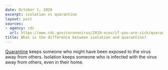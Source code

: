 ```yaml
---
date: October 1, 2020
excerpt: isolation vs quarantine
layout: post
sources:
- agency: cdc
  url: https://www.cdc.gov/coronavirus/2019-ncov/if-you-are-sick/quarantine.html
title: What is the difference between isolation and quarantine?
---
```


[Quarantine](https://www.cdc.gov/coronavirus/2019-ncov/if-you-are-sick/quarantine.html) keeps someone who might have been exposed to the virus away from others.
Isolation keeps someone who is infected with the virus away from others, even in their home.
